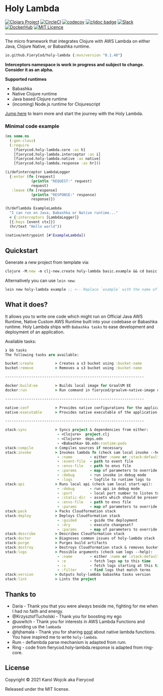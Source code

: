 # Holy Lambda
[![Clojars Project](https://img.shields.io/clojars/v/io.github.FieryCod/holy-lambda.svg?logo=clojure&logoColor=white)](https://clojars.org/io.github.FieryCod/holy-lambda)
[![CircleCI](https://circleci.com/gh/FieryCod/holy-lambda/tree/master.svg?style=svg)](https://circleci.com/gh/FieryCod/holy-lambda/tree/master)
[![codecov](https://codecov.io/gh/FieryCod/holy-lambda/branch/master/graph/badge.svg)](https://codecov.io/gh/FieryCod/holy-lambda)
[![cljdoc badge](https://cljdoc.org/badge/io.github.FieryCod/holy-lambda)](https://cljdoc.org/d/io.github.FieryCod/holy-lambda/CURRENT)
[![Slack](https://img.shields.io/badge/Slack-holy--lambda-blue?logo=slack)](https://clojurians.slack.com/messages/holy-lambda/)
[![DockerHub](https://img.shields.io/docker/pulls/fierycod/graalvm-native-image.svg?logo=docker)](https://hub.docker.com/r/fierycod/graalvm-native-image)
[![MIT Licence](https://badges.frapsoft.com/os/mit/mit.svg?v=103)](https://opensource.org/licenses/mit-license.php)

---

The micro framework that integrates Clojure with AWS Lambda on either Java, Clojure Native, or Babashka runtime. 

``` clojure
io.github.FieryCod/holy-lambda {:mvn/version "0.1.48"}
```

**Interceptors namespace is work in progress and subject to change. Consider it as an alpha.**

**Supported runtimes**
  - Babashka
  - Native Clojure runtime
  - Java based Clojure runtime
  - (incoming) Node.js runtime for Clojurescript

[Jump here](https://cljdoc.org/d/fierycod/holy-lambda/CURRENT/doc/tutorial) to learn more and start the journey with the Holy Lambda.

### Minimal code example

``` clojure
(ns some.ns
  (:gen-class)
  (:require 
    [fierycod.holy-lambda.core :as h]
    [fierycod.holy-lambda.interceptor :as i]
    [fierycod.holy-lambda.native :as native]
    [fierycod.holy-lambda.response :as hr]))

(i/definterceptor LambdaLogger
  {:enter (fn [request]
            (println "REQUEST:" request)
            request)
   :leave (fn [response]
            (println "RESPONSE:" response)
            response)})
 
(h/deflambda ExampleLambda
  "I can run on Java, Babashka or Native runtime..."
  < {:interceptors [LambdaLogger]}
  [{:keys [event ctx]}]
  (hr/text "Hello world"))
  
(native/entrypoint [#'ExampleLambda])
```

## Quickstart

Generate a new project from template via:

``` clojure
clojure -M:new -m clj-new.create holy-lambda basic.example && cd basic.example && bb stack:sync
```

Alternatively you can use `lein new`:

``` clojure
lein new holy-lambda example ;; <-- Replace `example` with the name of the project
```

## What it does?
It allows you to write one code which might run on Official Java AWS Runtime, Native Custom AWS Runtime built into your codebase or Babashka runtime. Holy Lambda ships with `Babashka tasks` to ease development and deployment of an application. 

Available tasks:

``` clojure
❯ bb tasks
The following tasks are available:

bucket:create          > Creates a s3 bucket using :bucket-name
bucket:remove          > Removes a s3 bucket using :bucket-name

----------------------------------------------------------------

docker:build:ee        > Builds local image for GraalVM EE 
docker:run             > Run command in fierycod/graalvm-native-image docker context

----------------------------------------------------------------

native:conf            > Provides native configurations for the application
native:executable      > Provides native executable of the application

----------------------------------------------------------------

stack:sync             > Syncs project & dependencies from either:
                        - <Clojure>  project.clj
                        - <Clojure>  deps.edn
                        - <Babashka> bb.edn:runtime:pods
stack:compile          > Compiles sources if necessary
stack:invoke           > Invokes lambda fn (check sam local invoke --help):
                        - :name        - either :name or :stack:default-lambda
                        - :event-file  - path to event file
                        - :envs-file   - path to envs file
                        - :params      - map of parameters to override in AWS SAM
                        - :debug       - run invoke in debug mode
                        - :logs        - logfile to runtime logs to
stack:api              > Runs local api (check sam local start-api):
                        - :debug       - run api in debug mode
                        - :port        - local port number to listen to
                        - :static-dir  - assets which should be presented at /
                        - :envs-file   - path to envs file
                        - :params      - map of parameters to override in AWS SAM
stack:pack             > Packs Cloudformation stack
stack:deploy           > Deploys Cloudformation stack
                        - :guided      - guide the deployment
                        - :dry         - execute changeset?
                        - :params      - map of parameters to override in AWS SAM
stack:describe         > Describes Cloudformation stack
stack:doctor           > Diagnoses common issues of holy-lambda stack
stack:purge            > Purges build artifacts
stack:destroy          > Destroys Cloudformation stack & removes bucket
stack:logs             > Possible arguments (check sam logs --help):
                        - :name        - either :name or :stack:default-lambda
                        - :e           - fetch logs up to this time
                        - :s           - fetch logs starting at this time
                        - :filter      - find logs that match terms 
stack:version          > Outputs holy-lambda babashka tasks version
stack:lint             > Lints the project
```

## Thanks to
- Daria - Thank you that you were always beside me, fighting for me when I had no faith and energy.
- @KrzysztofTucholski - Thank you for boosting my ego
- @uswitch - Thank you for interests in AWS Lambda Functions and providing us the `lambada`
- @hjhamala - Thank you for sharing [post](https://dev.solita.fi/2018/12/07/fast-starting-clojure-lambdas-using-graalvm.html) about native lambda functions. You have inspired me to write `holy-lambda`.
- Rum - deflambda parse mechanism is adapted from rum.
- Ring - code from fierycod.holy-lambda.response is adapted from ring-core. 

## License
Copyright © 2021 Karol Wojcik aka Fierycod

Released under the MIT license.
